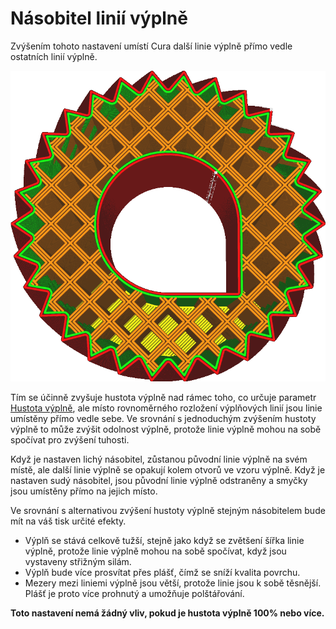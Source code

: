 Násobitel linií výplně
====
Zvýšením tohoto nastavení umístí Cura další linie výplně přímo vedle ostatních linií výplně.

![Násobeno 3](../../../articles/images/infill_multiplier.png)

Tím se účinně zvyšuje hustota výplně nad rámec toho, co určuje parametr [Hustota výplně](infill_sparse_density.md), ale místo rovnoměrného rozložení výplňových linií jsou linie umístěny přímo vedle sebe. Ve srovnání s jednoduchým zvýšením hustoty výplně to může zvýšit odolnost výplně, protože linie výplně mohou na sobě spočívat pro zvýšení tuhosti.

Když je nastaven lichý násobitel, zůstanou původní linie výplně na svém místě, ale další linie výplně se opakují kolem otvorů ve vzoru výplně. Když je nastaven sudý násobitel, jsou původní linie výplně odstraněny a smyčky jsou umístěny přímo na jejich místo.

Ve srovnání s alternativou zvýšení hustoty výplně stejným násobitelem bude mít na váš tisk určité efekty.
* Výplň se stává celkově tužší, stejně jako když se zvětšení šířka linie výplně, protože linie výplně mohou na sobě spočívat, když jsou vystaveny střižným silám.
* Výplň bude více prosvítat přes plášť, čímž se sníží kvalita povrchu.
* Mezery mezi liniemi výplně jsou větší, protože linie jsou k sobě těsnější. Plášť je proto více prohnutý a umožňuje polštářování.

**Toto nastavení nemá žádný vliv, pokud je hustota výplně 100% nebo více.**
